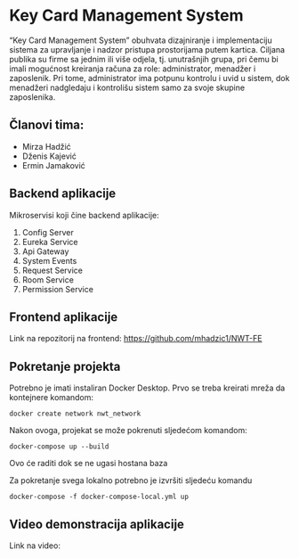# Key Card Management System

“Key Card Management System” obuhvata dizajniranje i implementaciju sistema za upravljanje i nadzor pristupa prostorijama putem kartica. Ciljana publika su firme sa jednim ili više odjela, tj. unutrašnjih grupa, pri čemu bi imali mogućnost kreiranja računa za role: administrator, menadžer i zaposlenik. Pri tome, administrator ima potpunu kontrolu i uvid u sistem, dok menadžeri nadgledaju i kontrolišu sistem samo za svoje skupine zaposlenika. 

## Članovi tima:

 - Mirza Hadžić
 - Dženis Kajević
 - Ermin Jamaković

## Backend aplikacije
Mikroservisi koji čine backend aplikacije:
1. Config Server
2. Eureka Service
3. Api Gateway
4. System Events
5. Request Service
6. Room Service
7. Permission Service

## Frontend aplikacije

Link na repozitorij na frontend: https://github.com/mhadzic1/NWT-FE

## Pokretanje projekta

Potrebno je imati instaliran Docker Desktop. Prvo se treba kreirati mreža da kontejnere komandom:

```
docker create network nwt_network
```

Nakon ovoga, projekat se može pokrenuti sljedećom komandom:
```
docker-compose up --build
```
Ovo će raditi dok se ne ugasi hostana baza

Za pokretanje svega lokalno potrebno je izvršiti sljedeću komandu
```
docker-compose -f docker-compose-local.yml up
```

## Video demonstracija aplikacije

Link na video: 
